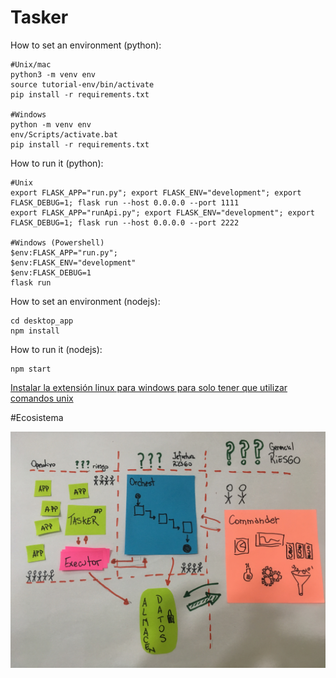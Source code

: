 # Tasker

How to set an environment (python):

    #Unix/mac
    python3 -m venv env
    source tutorial-env/bin/activate
    pip install -r requirements.txt

    #Windows
    python -m venv env
    env/Scripts/activate.bat
    pip install -r requirements.txt

How to run it (python):

    #Unix
    export FLASK_APP="run.py"; export FLASK_ENV="development"; export FLASK_DEBUG=1; flask run --host 0.0.0.0 --port 1111
    export FLASK_APP="runApi.py"; export FLASK_ENV="development"; export FLASK_DEBUG=1; flask run --host 0.0.0.0 --port 2222
    
    #Windows (Powershell)
    $env:FLASK_APP="run.py"; 
    $env:FLASK_ENV="development"
    $env:FLASK_DEBUG=1
    flask run
 
 How to set an environment (nodejs):
 
    cd desktop_app
    npm install
    
 How to run it (nodejs):

    npm start    

[Instalar la extensión linux para windows para solo tener que utilizar comandos unix](https://evdokimovm.github.io/windows/zsh/shell/syntax/highlighting/ohmyzsh/hyper/terminal/2017/02/24/how-to-install-zsh-and-oh-my-zsh-on-windows-10.html)

#Ecosistema 

![img ecosistema](https://github.com/C11R11/Tasker/blob/master/IMG_3463.jpg)
